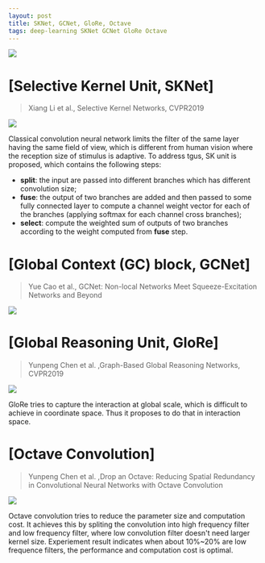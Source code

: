 ```yaml
---
layout: post
title: SKNet, GCNet, GloRe, Octave
tags: deep-learning SKNet GCNet GloRe Octave
---
```


![](https://pic4.zhimg.com/v2-329e24cb71038caff299ea7b3a384f80_1200x500.jpg)

# [Selective Kernel Unit, SKNet]
> Xiang Li et al., Selective Kernel Networks, CVPR2019

![](https://pic3.zhimg.com/80/v2-0a345c072079af54c2ecbaaa6f5979c2_hd.jpg)

Classical convolution neural network limits the filter of the same layer having the same field of view, which is different from human vision where the reception size of stimulus is adaptive. To address tgus, SK unit is proposed, which contains the following steps:
- **split**: the input are passed into different branches which has different convolution size;
- **fuse**: the output of two branches are added and then passed to some fully connected layer to compute a channel weight vector for each of the branches (applying softmax for each channel cross branches);
- **select**: compute the weighted sum of outputs of two branches according to the weight computed from **fuse** step.

# [Global Context (GC) block, GCNet]
> Yue Cao et al., GCNet: Non-local Networks Meet Squeeze-Excitation Networks and Beyond

![](https://pic4.zhimg.com/80/v2-4808a3f764d2492c602b5bfc10818573_hd.jpg)

# [Global Reasoning Unit, GloRe]
> Yunpeng Chen et al. ,Graph-Based Global Reasoning Networks, CVPR2019

![](https://pic1.zhimg.com/80/v2-04b0c1311c4e488dadd4c0d3719485bc_hd.jpg)

GloRe tries to capture the interaction at global scale, which is difficult to achieve in coordinate space. Thus it proposes to do that in interaction space.

# [Octave Convolution]
> Yunpeng Chen et al. ,Drop an Octave: Reducing Spatial Redundancy in Convolutional Neural Networks with Octave Convolution

![](https://pic1.zhimg.com/80/v2-2c64a2ebdacb61c8c97e034d3f5f6788_hd.jpg)

Octave convolution tries to reduce the parameter size and computation cost. It achieves this by spliting the convolution into high frequency filter and low frequency filter, where low convolution filter doesn't need larger kernel size. Experiement result indicates when about 10%~20% are low frequence filters, the performance and computation cost is optimal.
